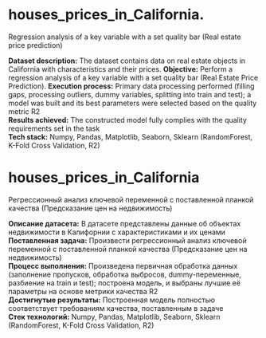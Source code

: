# houses_prices_in_California. 
Regression analysis of a key variable with a set quality bar (Real estate price prediction)  

**Dataset description:** The dataset contains data on real estate objects in California with characteristics and their prices. 
**Objective:** Perform a regression analysis of a key variable with a set quality bar (Real Estate Price Prediction). 
**Execution process:** Primary data processing performed (filling gaps, processing outliers, dummy variables, splitting into train and test); a model was built and its best parameters were selected based on the quality metric R2  
**Results achieved:** The constructed model fully complies with the quality requirements set in the task  
**Tech stack:** Numpy, Pandas, Matplotlib, Seaborn, Sklearn (RandomForest, K-Fold Cross Validation, R2)  

# houses_prices_in_California
Регрессионный анализ ключевой переменной с поставленной планкой качества (Предсказание цен на недвижимость)

**Описание датасета:** В датасете представлены данные об объектах недвижимости в Калифорнии с характеристиками и их ценами  
**Поставленная задача:** Произвести регрессионный анализ ключевой переменной с поставленной планкой качества (Предсказание цен на недвижимость)  
**Процесс выполнения:** Произведена первичная обработка данных (заполнение пропусков, обработка выбросов, dummy-переменные, разбиение на train и test); построена модель, и выбраны лучшие её параметры на основе метрики качества R2  
**Достигнутые результаты:** Построенная модель полностью соответствует требованиям качества, поставленным в задаче  
**Стек технологий:** Numpy, Pandas, Matplotlib, Seaborn, Sklearn (RandomForest, K-Fold Cross Validation, R2)
